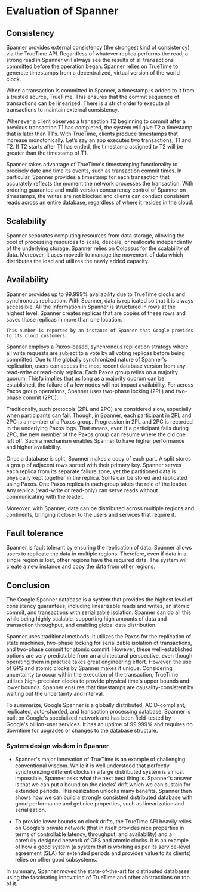 # Evaluation of Spanner
## Consistency
Spanner provides external consistency (the strongest kind of consistency) via the TrueTime API. Regardless of whatever replica performs the read, a strong read in Spanner will always see the results of all transactions committed before the operation began. Spanner relies on TrueTime to generate timestamps from a decentralized, virtual version of the world clock.

When a transaction is committed in Spanner, a timestamp is added to it from a trusted source, TrueTime. This ensures that the commit sequence of transactions can be linearized. There is a strict order to execute all transactions to maintain external consistency.

Whenever a client observes a transaction T2 beginning to commit after a previous transaction T1 has completed, the system will give T2 a timestamp that is later than T1's. With TrueTime, clients produce timestamps that increase monotonically. Let’s say an app executes two transactions, T1 and T2. If T2 starts after T1 has ended, the timestamp assigned to T2 will be greater than the timestamp of T1.

Spanner takes advantage of TrueTime's timestamping functionality to precisely date and time its events, such as transaction commit times. In particular, Spanner provides a timestamp for each transaction that accurately reflects the moment the network processes the transaction. With ordering guarantee and multi-version concurrency control of Spanner on timestamps, the writes are not blocked and clients can conduct consistent reads across an entire database, regardless of where it resides in the cloud.

## Scalability
Spanner separates computing resources from data storage, allowing the pool of processing resources to scale, descale, or reallocate independently of the underlying storage. Spanner relies on Colossus for the scalability of data. Moreover, it uses movedir to manage the movement of data which distributes the load and utilizes the newly added capacity.

## Availability
Spanner provides up to 99.999% availability due to TrueTime clocks and synchronous replication. With Spanner, data is replicated so that it is always accessible. All the information in Spanner is structured in rows at the highest level. Spanner creates replicas that are copies of these rows and saves those replicas in more than one location.

```
This number is reported by an instance of Spanner that Google provides to its cloud customers.
```

Spanner employs a Paxos-based, synchronous replication strategy where all write requests are subject to a vote by all voting replicas before being committed. Due to the globally synchronized nature of Spanner's replication, users can access the most recent database version from any read-write or read-only replica. Each Paxos group relies on a majority quorum. Thisfa implies that as long as a majority quorum can be established, the failure of a few nodes will not impact availability. For across Paxos group operations, Spanner uses two-phase locking (2PL) and two-phase commit (2PC).

Traditionally, such protocols (2PL and 2PC) are considered slow, especially when participants can fail. Though, in Spanner, each participant in 2PL and 2PC is a member of a Paxos group. Progression in 2PL and 2PC is recorded in the underlying Paxos logs. That means, even if a participant fails during 2PC, the new member of the Paxos group can resume where the old one left off. Such a mechanism enables Spanner to have higher performance and higher availability.

Once a database is split, Spanner makes a copy of each part. A split stores a group of adjacent rows sorted with their primary key. Spanner serves each replica from its separate failure zone, yet the partitioned data is physically kept together in the replica. Splits can be stored and replicated using Paxos. One Paxos replica in each group takes the role of the leader. Any replica (read-write or read-only) can serve reads without communicating with the leader.

Moreover, with Spanner, data can be distributed across multiple regions and continents, bringing it closer to the users and services that require it.


## Fault tolerance
Spanner is fault tolerant by ensuring the replication of data. Spanner allows users to replicate the data in multiple regions. Therefore, even if data in a single region is lost, other regions have the required data. The system will create a new instance and copy the data from other regions.

## Conclusion
The Google Spanner database is a system that provides the highest level of consistency guarantees, including linearizable reads and writes, an atomic commit, and transactions with serializable isolation. Spanner can do all this while being highly scalable, supporting high amounts of data and transaction throughput, and enabling global data distribution.

Spanner uses traditional methods. It utilizes the Paxos for the replication of state machines, two-phase locking for serializable isolation of transactions, and two-phase commit for atomic commit. However, these well-established options are very predictable from an architectural perspective, even though operating them in practice takes great engineering effort. However, the use of GPS and atomic clocks by Spanner makes it unique. Considering uncertainty to occur within the execution of the transaction, TrueTime utilizes high-precision clocks to provide physical time's upper bounds and lower bounds. Spanner ensures that timestamps are causality-consistent by waiting out the uncertainty and interval.

To summarize, Google Spanner is a globally distributed, ACID-compliant, replicated, auto-sharded, and transaction processing database. Spanner is built on Google's specialized network and has been field-tested by Google's billion-user services. It has an uptime of 99.999% and requires no downtime for upgrades or changes to the database structure.

### System design wisdom in Spanner
- Spanner's major innovation of TrueTime is an example of challenging conventional wisdom. While it is well understood that perfectly synchronizing different clocks in a large distributed system is almost impossible, Spanner asks what the next best thing is. Spanner's answer is that we can put a bound on the clocks' drift which we can sustain for extended periods. This realization unlocks many benefits. Spanner then shows how we can build a strongly consistent distributed database with good performance and get nice properties, such as linearization and serialization.

- To provide lower bounds on clock drifts, the TrueTime API heavily relies on Google's private network (that in itself provides nice properties in terms of controllable latency, throughput, and availability) and a carefully designed network of GPS and atomic clocks. It is an example of how a good system (a system that is working as per its service-level agreement (SLA) for extended periods and provides value to its clients) relies on other good subsystems.

In summary, Spanner moved the state-of-the-art for distributed databases using the fascinating innovation of TrueTime and other abstractions on top of it.
